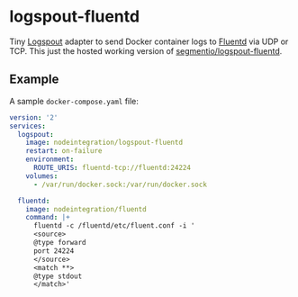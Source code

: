 # logspout-fluentd

Tiny [Logspout](https://github.com/gliderlabs/logspout) adapter to send Docker container logs to [Fluentd](https://github.com/fluent/fluent) via UDP or TCP. This just the hosted working version of [segmentio/logspout-fluentd](https://github.com/segmentio/logspout-fluentd).

## Example

A sample `docker-compose.yaml` file:

```yaml
version: '2'
services:
  logspout:
    image: nodeintegration/logspout-fluentd
    restart: on-failure
    environment:
      ROUTE_URIS: fluentd-tcp://fluentd:24224
    volumes:
      - /var/run/docker.sock:/var/run/docker.sock

  fluentd:
    image: nodeintegration/fluentd
    command: |+
      fluentd -c /fluentd/etc/fluent.conf -i '
      <source>
      @type forward
      port 24224
      </source>
      <match **>
      @type stdout
      </match>'
```
